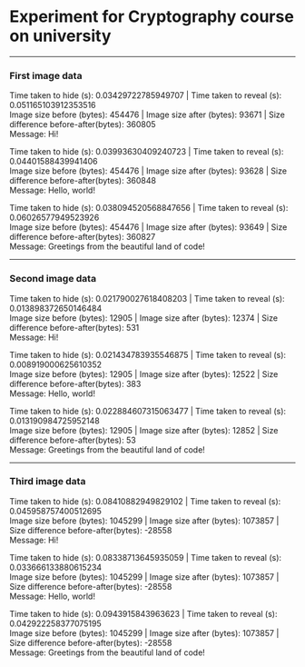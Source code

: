 # Experiment for Cryptography course on university
---
### First image data

Time taken to hide (s): 0.03429722785949707 | Time taken to reveal (s): 0.051165103912353516  
Image size before (bytes): 454476 | Image size after (bytes): 93671 | Size difference before-after(bytes): 360805  
Message: Hi!  

Time taken to hide (s): 0.03993630409240723 | Time taken to reveal (s): 0.04401588439941406  
Image size before (bytes): 454476 | Image size after (bytes): 93628 | Size difference before-after(bytes): 360848  
Message: Hello, world!  

Time taken to hide (s): 0.038094520568847656 | Time taken to reveal (s): 0.06026577949523926  
Image size before (bytes): 454476 | Image size after (bytes): 93649 | Size difference before-after(bytes): 360827  
Message: Greetings from the beautiful land of code!  

---
### Second image data

Time taken to hide (s): 0.021790027618408203 | Time taken to reveal (s): 0.013898372650146484  
Image size before (bytes): 12905 | Image size after (bytes): 12374 | Size difference before-after(bytes): 531  
Message: Hi!  

Time taken to hide (s): 0.021434783935546875 | Time taken to reveal (s): 0.008919000625610352  
Image size before (bytes): 12905 | Image size after (bytes): 12522 | Size difference before-after(bytes): 383  
Message: Hello, world!  

Time taken to hide (s): 0.022884607315063477 | Time taken to reveal (s): 0.013190984725952148  
Image size before (bytes): 12905 | Image size after (bytes): 12852 | Size difference before-after(bytes): 53  
Message: Greetings from the beautiful land of code!  

---
### Third image data

Time taken to hide (s): 0.08410882949829102 | Time taken to reveal (s): 0.045958757400512695  
Image size before (bytes): 1045299 | Image size after (bytes): 1073857 | Size difference before-after(bytes): -28558  
Message: Hi!  

Time taken to hide (s): 0.08338713645935059 | Time taken to reveal (s): 0.033666133880615234  
Image size before (bytes): 1045299 | Image size after (bytes): 1073857 | Size difference before-after(bytes): -28558  
Message: Hello, world!  

Time taken to hide (s): 0.0943915843963623 | Time taken to reveal (s): 0.042922258377075195  
Image size before (bytes): 1045299 | Image size after (bytes): 1073857 | Size difference before-after(bytes): -28558  
Message: Greetings from the beautiful land of code!  
